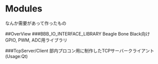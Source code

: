 # Modules
なんか需要があって作ったもの

##OverView
###BBB_IO_INTERFACE_LIBRARY
Beagle Bone Black向け GPIO, PWM, ADC用ライブラリ

###TcpServer/Client
部内プロコン用に制作したTCPサーバークライアント (Usage:Qt)
